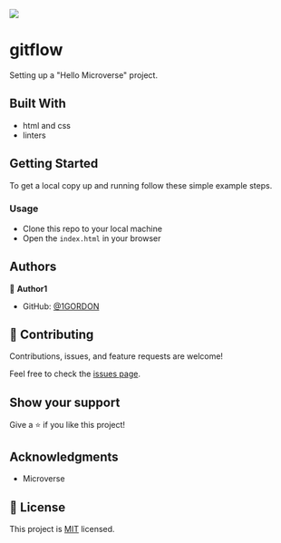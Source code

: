 
![](https://img.shields.io/badge/Microverse-blueviolet)

# gitflow

Setting up a "Hello Microverse" project.

## Built With

- html and css
- linters

## Getting Started


To get a local copy up and running follow these simple example steps.

### Usage
* Clone this repo to your local machine 
* Open the `index.html` in your browser
## Authors

👤 **Author1**

- GitHub: [@1GORDON](https://github.com/1GORDON)


## 🤝 Contributing

Contributions, issues, and feature requests are welcome!

Feel free to check the [issues page](https://github.com/1GORDON/gitflow/issues).

## Show your support

Give a ⭐️ if you like this project!

## Acknowledgments

- Microverse


## 📝 License

This project is [MIT](./MIT.md) licensed.
